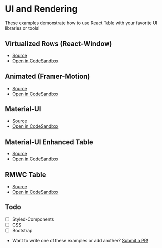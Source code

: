 # UI and Rendering

These examples demonstrate how to use React Table with your favorite UI libraries or tools!

## Virtualized Rows (React-Window)

- [Source](https://github.com/tannerlinsley/react-table/tree/master/examples/virtualized-rows)
- [Open in CodeSandbox](https://codesandbox.io/s/github/tannerlinsley/react-table/tree/master/examples/virtualized-rows)

## Animated (Framer-Motion)

- [Source](https://github.com/tannerlinsley/react-table/tree/master/examples/animated-framer-motion)
- [Open in CodeSandbox](https://codesandbox.io/s/github/tannerlinsley/react-table/tree/master/examples/animated-framer-motion)

## Material-UI

- [Source](https://github.com/tannerlinsley/react-table/tree/master/examples/material-UI-components)
- [Open in CodeSandbox](https://codesandbox.io/s/github/tannerlinsley/react-table/tree/master/examples/material-UI-components)

## Material-UI Enhanced Table

- [Source](https://github.com/tannerlinsley/react-table/tree/master/examples/material-UI-enhanced-table)
- [Open in CodeSandbox](https://codesandbox.io/s/github/tannerlinsley/react-table/tree/master/examples/material-UI-enhanced-table)

## RMWC Table

- [Source](https://github.com/tannerlinsley/react-table/tree/master/examples/rmwc-components)
- [Open in CodeSandbox](https://codesandbox.io/s/github/tannerlinsley/react-table/tree/master/examples/rmwc-components)

## Todo

- [ ] Styled-Components
- [ ] CSS
- [ ] Bootstrap

* Want to write one of these examples or add another? [Submit a PR!](https://github.com/tannerlinsley/react-table/compare)
